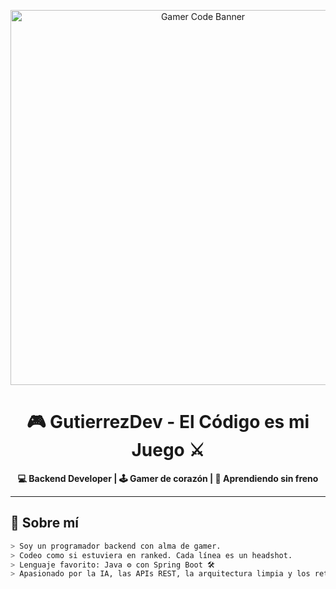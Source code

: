 <!-- Banner estilo gamer -->
<p align="center">
  <img src="https://i.imgur.com/zYkWc1F.gif" width="600" alt="Gamer Code Banner">
</p>

<h1 align="center">🎮 GutierrezDev - El Código es mi Juego ⚔️</h1>
<p align="center">
  <b>💻 Backend Developer | 🕹️ Gamer de corazón | 🚀 Aprendiendo sin freno</b>
</p>

---

## 👾 Sobre mí

```bash
> Soy un programador backend con alma de gamer.
> Codeo como si estuviera en ranked. Cada línea es un headshot.
> Lenguaje favorito: Java ⚙️ con Spring Boot 🛠️
> Apasionado por la IA, las APIs REST, la arquitectura limpia y los retos tipo boss final.
